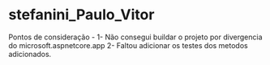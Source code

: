 # stefanini_Paulo_Vitor

Pontos de consideração - 
 1- Não consegui buildar o projeto por divergencia do microsoft.aspnetcore.app
 2- Faltou adicionar os testes dos metodos adicionados.
 
 
